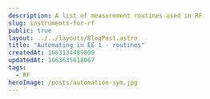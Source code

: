 ```yaml
---
description: A list of measurement routines used in RF
slug: instruments-for-rf
public: true
layout: ../../layouts/BlogPost.astro
title: "Automating in EE 1 - routines"
createdAt: 1663134489800
updatedAt: 1663635618067
tags:
  - RF
heroImage: /posts/automation-sym.jpg
---
```


